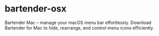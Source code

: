 # bartender-osx
Bartender Mac – manage your macOS menu bar effortlessly. Download Bartender for Mac to hide, rearrange, and control menu icons efficiently.  
